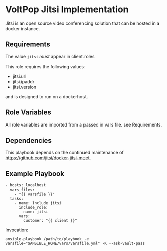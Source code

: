 VoltPop Jitsi Implementation
=========

Jitsi is an open source video conferencing solution that can be hosted in a docker instance.

Requirements
------------

The value `jitsi` *must* appear in client.roles

This role requires the following values:
* jitsi.url
* jitsi.ipaddr
* jitsi.version

and is designed to run on a dockerhost.

Role Variables
--------------

All role variables are imported from a passed in vars file. see Requirements.


Dependencies
------------

This playbook depends on the continued maintenance of https://github.com/jitsi/docker-jitsi-meet. 

Example Playbook
----------------
```
- hosts: localhost
  vars_files:
    - "{{ varsfile }}"
  tasks:
    - name: Include jitsi
      include_role:
        name: jitsi
      vars:
        customer: "{{ client }}"
```
Invocation:

`ansible-playbook /path/to/playbook -e varsfile="$ANSIBLE_HOME/vars/varsfile.yml" -K --ask-vault-pass`
